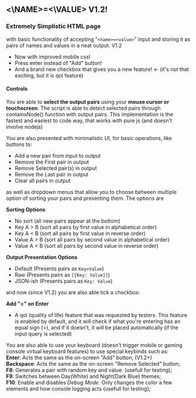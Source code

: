 ## <\NAME>=<\VALUE> V1.2!
### Extremely Simplistic HTML page
with basic functionality of accepting "`<name>=<value>`" input and storing it as pairs of names and values in a neat output.
V1.2
- Now with improved mobile css!
- Press enter instead of "Add" button!
- And a brand new checkbox that gives you a new feature! <- (it's not that exciting, but it is qol feature)
#### Controls
You are able to **select the output pairs** using your **mouse cursor or touchscreen**. The script is able to detect selected pairs through containsNode() function with output pairs. This implementation is the fastest and easiest to code way, that works with pure js (and doesn't involve nodejs)

You are also presented with minimalistic UI, for basic operations, like buttons to:
- Add a new pair from input to output
- Remove the First pair in output
- Remove Selected pair(s) in output
- Remove the Last pair in output
- Clear all pairs in output

as well as dropdown menus that allow you to choose between multiple option of sorting your pairs and presenting them. The options are

**Sorting Options**
 - No sort (all new pairs appear at the bottom)
 - Key A > B (sort all pairs by first value in alphabetical order)
 - Key A < B (sort all pairs by first value in reverse order)
 - Value A > B (sort all pairs by second value in alphabetical order)
 - Value A < B (sort all pairs by second value in reverse order)

**Output Presentation Options**
 - Default (Presents pairs as `Key=Value`)
 - Raw (Presents pairs as `[{Key: Value}]`)
 - JSON-ish (Presents pairs as `Key: Value`)

and now (since V1.2) you are also able tick a checkbox:

**Add "=" on Enter**
- A qol (quality of life) feature that was requested by testers. This feature is enabled by default, and it will check if what you're entering has an equal sign (=), and if it doesn't, it will be placed automatically (if the input query is selected)
 
You are also able to use your keyboard (doesn't trigger mobile or gaming console virtual keyboard features) to use special keybinds such as:<br/>**Enter**: Acts the same as the on-screen "Add" button; (V1.2+)<br/>**Backspace**: Acts the same as the on-screen "Remove Selected" button;<br/>**F8**: Generates a pair with random key and value. (usefull for testing);<br/>**F9**: Switches between Day(White) and Night(Dark Blue) themes;<br/>**F10**: Enable and disables *Debug Mode*. Only changes the color a few elements and how console logging acts (usefull for testing);
